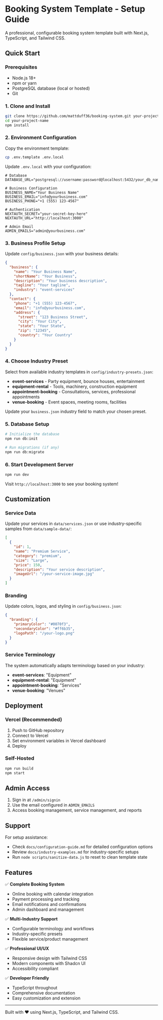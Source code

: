 # Booking System Template - Setup Guide

A professional, configurable booking system template built with Next.js, TypeScript, and Tailwind CSS.

## Quick Start

### Prerequisites

- Node.js 18+ 
- npm or yarn
- PostgreSQL database (local or hosted)
- Git

### 1. Clone and Install

```bash
git clone https://github.com/mattduff36/booking-system.git your-project-name
cd your-project-name
npm install
```

### 2. Environment Configuration

Copy the environment template:

```bash
cp .env.template .env.local
```

Update `.env.local` with your configuration:

```env
# Database
DATABASE_URL="postgresql://username:password@localhost:5432/your_db_name"

# Business Configuration
BUSINESS_NAME="Your Business Name"
BUSINESS_EMAIL="info@yourbusiness.com"
BUSINESS_PHONE="+1 (555) 123-4567"

# Authentication
NEXTAUTH_SECRET="your-secret-key-here"
NEXTAUTH_URL="http://localhost:3000"

# Admin Email
ADMIN_EMAILS="admin@yourbusiness.com"
```

### 3. Business Profile Setup

Update `config/business.json` with your business details:

```json
{
  "business": {
    "name": "Your Business Name",
    "shortName": "Your Business",
    "description": "Your business description",
    "tagline": "Your tagline",
    "industry": "event-services"
  },
  "contact": {
    "phone": "+1 (555) 123-4567",
    "email": "info@yourbusiness.com",
    "address": {
      "street": "123 Business Street",
      "city": "Your City",
      "state": "Your State",
      "zip": "12345",
      "country": "Your Country"
    }
  }
}
```

### 4. Choose Industry Preset

Select from available industry templates in `config/industry-presets.json`:

- **event-services** - Party equipment, bounce houses, entertainment
- **equipment-rental** - Tools, machinery, construction equipment
- **appointment-booking** - Consultations, services, professional appointments  
- **venue-booking** - Event spaces, meeting rooms, facilities

Update your `business.json` industry field to match your chosen preset.

### 5. Database Setup

```bash
# Initialize the database
npm run db:init

# Run migrations (if any)
npm run db:migrate
```

### 6. Start Development Server

```bash
npm run dev
```

Visit `http://localhost:3000` to see your booking system!

## Customization

### Service Data

Update your services in `data/services.json` or use industry-specific samples from `data/sample-data/`:

```json
[
  {
    "id": 1,
    "name": "Premium Service",
    "category": "premium",
    "size": "Large",
    "price": 150,
    "description": "Your service description",
    "imageUrl": "/your-service-image.jpg"
  }
]
```

### Branding

Update colors, logos, and styling in `config/business.json`:

```json
{
  "branding": {
    "primaryColor": "#0070f3",
    "secondaryColor": "#ff6b35",
    "logoPath": "/your-logo.png"
  }
}
```

### Service Terminology

The system automatically adapts terminology based on your industry:

- **event-services**: "Equipment" 
- **equipment-rental**: "Equipment"
- **appointment-booking**: "Services"
- **venue-booking**: "Venues"

## Deployment

### Vercel (Recommended)

1. Push to GitHub repository
2. Connect to Vercel
3. Set environment variables in Vercel dashboard
4. Deploy

### Self-Hosted

```bash
npm run build
npm start
```

## Admin Access

1. Sign in at `/admin/signin`
2. Use the email configured in `ADMIN_EMAILS`
3. Access booking management, service management, and reports

## Support

For setup assistance:

- Check `docs/configuration-guide.md` for detailed configuration options
- Review `docs/industry-examples.md` for industry-specific setups
- Run `node scripts/sanitize-data.js` to reset to clean template state

## Features

✅ **Complete Booking System**
- Online booking with calendar integration
- Payment processing and tracking
- Email notifications and confirmations
- Admin dashboard and management

✅ **Multi-Industry Support**
- Configurable terminology and workflows
- Industry-specific presets
- Flexible service/product management

✅ **Professional UI/UX**
- Responsive design with Tailwind CSS
- Modern components with Shadcn UI
- Accessibility compliant

✅ **Developer Friendly**
- TypeScript throughout
- Comprehensive documentation
- Easy customization and extension

---

Built with ❤️ using Next.js, TypeScript, and Tailwind CSS.